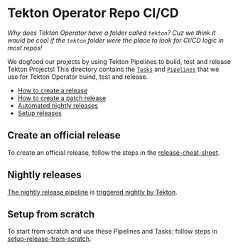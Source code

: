# Tekton Operator Repo CI/CD

_Why does Tekton Operator have a folder called `tekton`? Cuz we think it would be cool
if the `tekton` folder were the place to look for CI/CD logic in most repos!_

We dogfood our projects by using Tekton Pipelines to build, test and release
Tekton Projects! This directory contains the
[`Tasks`](https://github.com/tektoncd/pipeline/blob/master/docs/tasks.md) and
[`Pipelines`](https://github.com/tektoncd/pipeline/blob/master/docs/pipelines.md)
that we use for Tekton Operator buind, test and release.

* [How to create a release](#create-an-official-release)
* [How to create a patch release](#create-a-patch-release)
* [Automated nightly releases](#nightly-releases)
* [Setup releases](#setup)

## Create an official release

To create an official release, follow the steps in the [release-cheat-sheet](./release-cheat-sheet.md).

## Nightly releases

[The nightly release pipeline](operator-release-pipeline.yaml) is
[triggered nightly by Tekton](https://github.com/tektoncd/plumbing/tree/master/tekton).

## Setup from scratch

To start from scratch and use these Pipelines and Tasks: follow steps in [setup-release-from-scratch](./setup-release-from-scratch.md).
